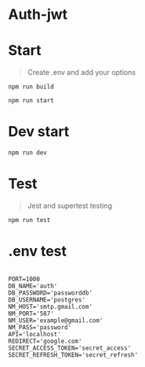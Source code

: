 # Auth-jwt

Start
===

> Create .env and add your options

```
npm run build
```
```
npm run start
```

Dev start
===

```
npm run dev
```

Test
===

> Jest and supertest testing

```
npm run test
```

.env test
===

```

PORT=1000
DB_NAME='auth'
DB_PASSWORD='passworddb'
DB_USERNAME='postgres'
NM_HOST='smtp.gmail.com'
NM_PORT='587'
NM_USER='example@gmail.com'
NM_PASS='password'
API='localhost'
REDIRECT='google.com'
SECRET_ACCESS_TOKEN='secret_access'
SECRET_REFRESH_TOKEN='secret_refresh'
```
